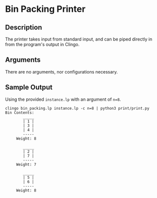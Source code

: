 # Bin Packing Printer

## Description
The printer takes input from standard input, and can be piped directly in from the program's output in Clingo.

## Arguments
There are no arguments, nor configurations necessary.

## Sample Output
Using the provided `instance.lp` with an argument of `n=8`.

```
clingo bin_packing.lp instance.lp -c n=8 | python3 print/print.py 
Bin Contents:
        _____
        | 1 |
        | 3 |
        | 4 |
        -----
     Weight: 8

        _____
        | 2 |
        | 7 |
        -----
     Weight: 7

        _____
        | 5 |
        | 6 |
        -----
     Weight: 8
```
